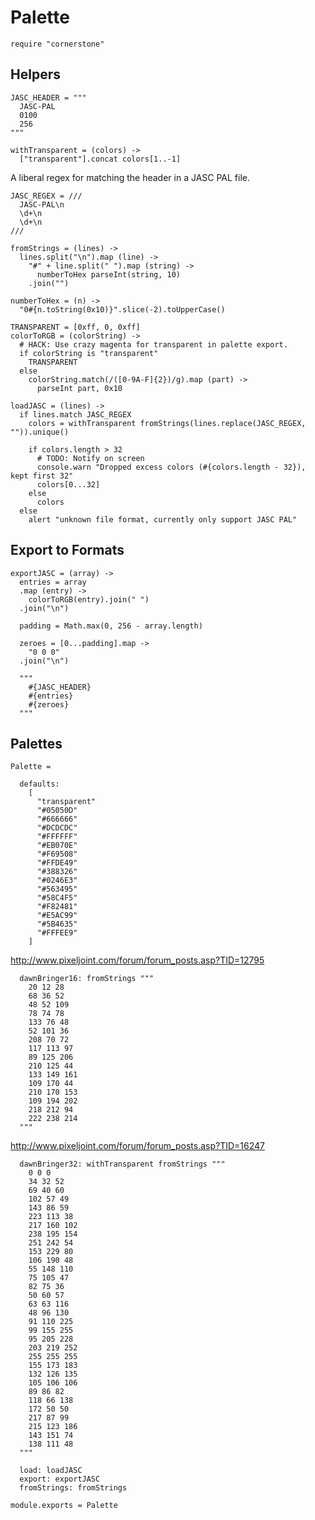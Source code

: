 Palette
=======

    require "cornerstone"

Helpers
-------

    JASC_HEADER = """
      JASC-PAL
      0100
      256
    """

    withTransparent = (colors) ->
      ["transparent"].concat colors[1..-1]

A liberal regex for matching the header in a JASC PAL file.

    JASC_REGEX = ///
      JASC-PAL\n
      \d+\n
      \d+\n
    ///

    fromStrings = (lines) ->
      lines.split("\n").map (line) ->
        "#" + line.split(" ").map (string) ->
          numberToHex parseInt(string, 10)
        .join("")

    numberToHex = (n) ->
      "0#{n.toString(0x10)}".slice(-2).toUpperCase()

    TRANSPARENT = [0xff, 0, 0xff]
    colorToRGB = (colorString) ->
      # HACK: Use crazy magenta for transparent in palette export.
      if colorString is "transparent"
        TRANSPARENT
      else
        colorString.match(/([0-9A-F]{2})/g).map (part) ->
          parseInt part, 0x10

    loadJASC = (lines) ->
      if lines.match JASC_REGEX
        colors = withTransparent fromStrings(lines.replace(JASC_REGEX, "")).unique()

        if colors.length > 32
          # TODO: Notify on screen
          console.warn "Dropped excess colors (#{colors.length - 32}), kept first 32"
          colors[0...32]
        else
          colors
      else
        alert "unknown file format, currently only support JASC PAL"

Export to Formats
-----------------

    exportJASC = (array) ->
      entries = array
      .map (entry) ->
        colorToRGB(entry).join(" ")
      .join("\n")

      padding = Math.max(0, 256 - array.length)

      zeroes = [0...padding].map ->
        "0 0 0"
      .join("\n")

      """
        #{JASC_HEADER}
        #{entries}
        #{zeroes}
      """

Palettes
--------

    Palette =

      defaults:
        [
          "transparent"
          "#05050D"
          "#666666"
          "#DCDCDC"
          "#FFFFFF"
          "#EB070E"
          "#F69508"
          "#FFDE49"
          "#388326"
          "#0246E3"
          "#563495"
          "#58C4F5"
          "#F82481"
          "#E5AC99"
          "#5B4635"
          "#FFFEE9"
        ]

http://www.pixeljoint.com/forum/forum_posts.asp?TID=12795

      dawnBringer16: fromStrings """
        20 12 28
        68 36 52
        48 52 109
        78 74 78
        133 76 48
        52 101 36
        208 70 72
        117 113 97
        89 125 206
        210 125 44
        133 149 161
        109 170 44
        210 170 153
        109 194 202
        218 212 94
        222 238 214
      """

http://www.pixeljoint.com/forum/forum_posts.asp?TID=16247

      dawnBringer32: withTransparent fromStrings """
        0 0 0
        34 32 52
        69 40 60
        102 57 49
        143 86 59
        223 113 38
        217 160 102
        238 195 154
        251 242 54
        153 229 80
        106 190 48
        55 148 110
        75 105 47
        82 75 36
        50 60 57
        63 63 116
        48 96 130
        91 110 225
        99 155 255
        95 205 228
        203 219 252
        255 255 255
        155 173 183
        132 126 135
        105 106 106
        89 86 82
        118 66 138
        172 50 50
        217 87 99
        215 123 186
        143 151 74
        138 111 48
      """

      load: loadJASC
      export: exportJASC
      fromStrings: fromStrings

    module.exports = Palette
